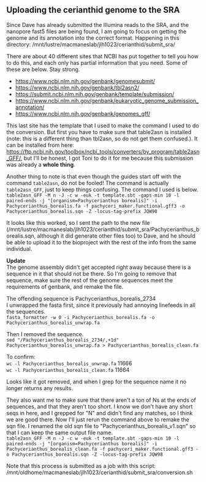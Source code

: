 ## Uploading the cerianthid genome to the SRA  

Since Dave has already submitted the Illumina reads to the SRA, and the nanopore fast5 files are being found, I am going to focus on getting the genome and its annotation into the correct format. Happening in this directory: /mnt/lustre/macmaneslab/jlh1023/cerianthid/submit_sra/  

There are about 40 different sites that NCBI has put together to tell you how to do this, and each only has partial information that you need. Some of these are below. Stay strong.  
- https://www.ncbi.nlm.nih.gov/genbank/genomesubmit/  
- https://www.ncbi.nlm.nih.gov/genbank/tbl2asn2/  
- https://submit.ncbi.nlm.nih.gov/genbank/template/submission/  
- https://www.ncbi.nlm.nih.gov/genbank/eukaryotic_genome_submission_annotation/  
- https://www.ncbi.nlm.nih.gov/genbank/genomes_gff/  

This last site has the template that I used to make the command I used to do the conversion. But first you have to make sure that table2asn is installed (note: this is a different thing than tbl2asn, so do not get them confused.). It can be installed from here: https://ftp.ncbi.nih.gov/toolbox/ncbi_tools/converters/by_program/table2asn_GFF/, but I'll be honest, I got Toni to do it for me because this submission was already a **whole thing**.  

Another thing to note is that even though the guides start off with the command `table2asn`, do not be fooled! The command is actually `table2asn_GFF`, just to keep things confusing. The command I used is below.  
`table2asn_GFF -M n -J -c w -euk -t template.sbt -gaps-min 10 -l paired-ends -j "[organism=Pachycerianthus borealis]" -i Pachycerianthus_borealis.fa -f pachyceri_maker.functional.gff3 -o Pachycerianthus_borealis.sqn -Z -locus-tag-prefix JQW98`  

It looks like this worked, so I sent the path to the new file (/mnt/lustre/macmaneslab/jlh1023/cerianthid/submit_sra/Pachycerianthus_borealis.sqn, although it did generate other files too) to Dave, and he should be able to upload it to the bioproject with the rest of the info from the same individual.  


**Update**  
The genome assembly didn't get accepted right away because there is a sequence in it that should not be there. So I'm going to remove that sequence, make sure the rest of the genome sequences meet the requirements of genbank, and remake the file.  

The offending sequence is Pachycerianthus_borealis_2734  
I unwrapped the fasta first, since it previously had annoying linefeeds in all the sequences.  
`fasta_formatter -w 0 -i Pachycerianthus_borealis.fa -o Pachycerianthus_borealis_unwrap.fa`  

Then I removed the sequence.  
`sed "/Pachycerianthus_borealis_2734/,+1d" Pachycerianthus_borealis_unwrap.fa > Pachycerianthus_borealis_clean.fa`  

To confirm:  
`wc -l Pachycerianthus_borealis_unwrap.fa`  11666  
`wc -l Pachycerianthus_borealis_clean.fa`  11664  

Looks like it got removed, and when I grep for the sequence name it no longer returns any results.  

They also want me to make sure that there aren't a ton of Ns at the ends of sequences, and that they aren't too short. I know we don't have any short seqs in here, and I grepped for "N" and didn't find any matches, so I think we are good there. Now I'll just rerun the command above to remake the sqn file. I renamed the old sqn file to "Pachycerianthus_borealis_v1.sqn" so that I can keep the same output file name.     
`table2asn_GFF -M n -J -c w -euk -t template.sbt -gaps-min 10 -l paired-ends -j "[organism=Pachycerianthus borealis]" -i Pachycerianthus_borealis_clean.fa -f pachyceri_maker.functional.gff3 -o Pachycerianthus_borealis.sqn -Z -locus-tag-prefix JQW98`  

Note that this process is submitted as a job with this script: /mnt/oldhome/macmaneslab/jlh1023/cerianthid/submit_sra/conversion.sh 

